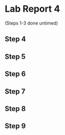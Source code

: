 # Lab Report 4
(Steps 1-3 done untimed)

## Step 4


## Step 5


## Step 6


## Step 7


## Step 8


## Step 9
